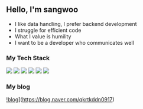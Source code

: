 ## Hello, I'm sangwoo 

- I like data handling, I prefer backend development
- I struggle for efficient code
- What I value is humility
- I want to be a developer who communicates well


### My Tech Stack ###

<img src="https://img.shields.io/badge/Java-007396?style=flat-square&logo=Java&logoColor=white"/></a>
<img src="https://img.shields.io/badge/Python-3766AB?style=flat-square&logo=Python&logoColor=white"/></a>
<img src="https://img.shields.io/badge/Oracle-F80000?style=flat-square&logo=Oracle&logoColor=white"/></a>
<img src="https://img.shields.io/badge/MySQL-4479A1?style=flat-square&logo=MySQL&logoColor=white"/></a>
<img src="https://img.shields.io/badge/Spring-6DB33F?style=flat-square&logo=Spring&logoColor=white"/></a>
<img src="https://img.shields.io/badge/Linux-FCC624?style=flat-square&logo=Linux&logoColor=white"/></a>
<!---
motosw3600/motosw3600 is a ✨ special ✨ repository because its `README.md` (this file) appears on your GitHub profile.
You can click the Preview link to take a look at your changes.
--->

### My blog
[!blog](https://apprecs.org/gp/images/app-icons/300/92/com.nhn.android.blog.jpg)](https://blog.naver.com/qkrtkddn0917)
